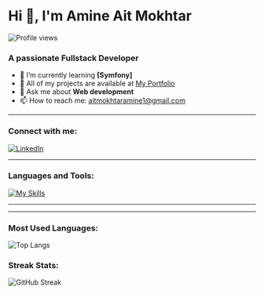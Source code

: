 # Hi 👋, I'm Amine Ait Mokhtar

![Profile views](https://komarev.com/ghpvc/?username=amine-aitmokhtar&color=blue)

### A passionate Fullstack Developer

- 🌱 I’m currently learning **[Symfony]**
- 🔗 All of my projects are available at [My Portfolio](https://amine-aitmokhtar.netlify.app/)
- 💬 Ask me about **Web development**
- 📫 How to reach me: aitmokhtaramine1@gmail.com

---

### Connect with me:
[![LinkedIn](https://img.shields.io/badge/LinkedIn-0077B5?style=for-the-badge&logo=linkedin&logoColor=white)](https://www.linkedin.com/in/amine-aitmokhtar/)


---

### Languages and Tools:
[![My Skills](https://skillicons.dev/icons?i=react,js,php,laravel,symfony,mysql,mongodb,express,typescript,nodejs,tailwind&theme=dark)](https://skillicons.dev)

---

---


### Most Used Languages:
![Top Langs](https://github-readme-stats.vercel.app/api/top-langs/?username=amine-aitmokhtar&layout=compact&theme=dark)

### Streak Stats:
![GitHub Streak](https://streak-stats.demolab.com?user=amine-aitmokhtar&theme=dark&date_format=M%20j%5B%2C%20Y%5D)


